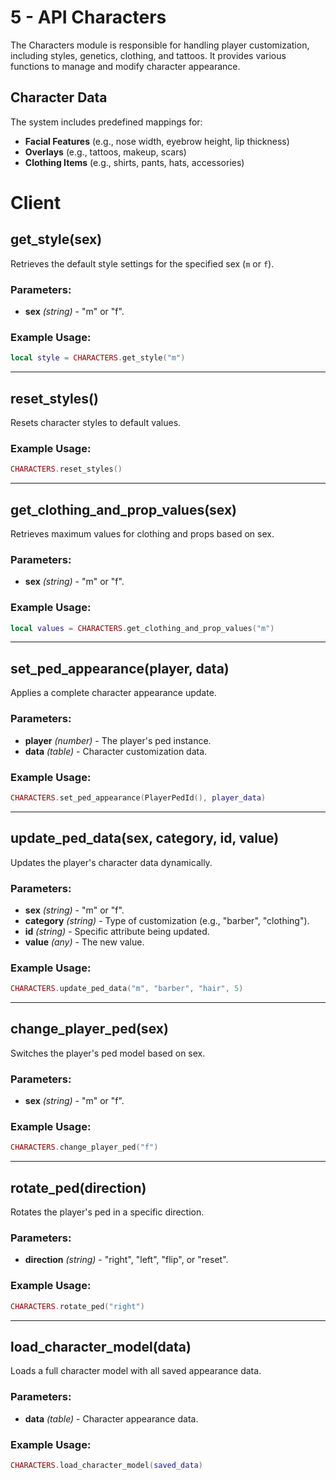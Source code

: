 # 5 - API Characters

The Characters module is responsible for handling player customization, including styles, genetics, clothing, and tattoos. 
It provides various functions to manage and modify character appearance.

## Character Data

The system includes predefined mappings for:
- **Facial Features** (e.g., nose width, eyebrow height, lip thickness)
- **Overlays** (e.g., tattoos, makeup, scars)
- **Clothing Items** (e.g., shirts, pants, hats, accessories)

# Client

## get_style(sex)
Retrieves the default style settings for the specified sex (`m` or `f`).

### Parameters:
- **sex** *(string)* - "m" or "f".

### Example Usage:
```lua
local style = CHARACTERS.get_style("m")
```

---

## reset_styles()
Resets character styles to default values.

### Example Usage:
```lua
CHARACTERS.reset_styles()
```

---

## get_clothing_and_prop_values(sex)
Retrieves maximum values for clothing and props based on sex.

### Parameters:
- **sex** *(string)* - "m" or "f".

### Example Usage:
```lua
local values = CHARACTERS.get_clothing_and_prop_values("m")
```

---

## set_ped_appearance(player, data)
Applies a complete character appearance update.

### Parameters:
- **player** *(number)* - The player's ped instance.
- **data** *(table)* - Character customization data.

### Example Usage:
```lua
CHARACTERS.set_ped_appearance(PlayerPedId(), player_data)
```

---

## update_ped_data(sex, category, id, value)
Updates the player's character data dynamically.

### Parameters:
- **sex** *(string)* - "m" or "f".
- **category** *(string)* - Type of customization (e.g., "barber", "clothing").
- **id** *(string)* - Specific attribute being updated.
- **value** *(any)* - The new value.

### Example Usage:
```lua
CHARACTERS.update_ped_data("m", "barber", "hair", 5)
```

---

## change_player_ped(sex)
Switches the player's ped model based on sex.

### Parameters:
- **sex** *(string)* - "m" or "f".

### Example Usage:
```lua
CHARACTERS.change_player_ped("f")
```

---

## rotate_ped(direction)
Rotates the player's ped in a specific direction.

### Parameters:
- **direction** *(string)* - "right", "left", "flip", or "reset".

### Example Usage:
```lua
CHARACTERS.rotate_ped("right")
```

---

## load_character_model(data)
Loads a full character model with all saved appearance data.

### Parameters:
- **data** *(table)* - Character appearance data.

### Example Usage:
```lua
CHARACTERS.load_character_model(saved_data)
```